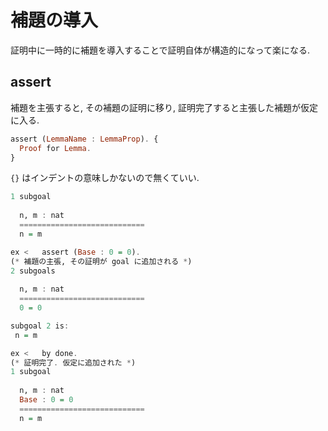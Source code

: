 # 補題の導入

証明中に一時的に補題を導入することで証明自体が構造的になって楽になる.

## assert

補題を主張すると, その補題の証明に移り, 証明完了すると主張した補題が仮定に入る.

```haskell
assert (LemmaName : LemmaProp). {
  Proof for Lemma.
}
```

`{}` はインデントの意味しかないので無くていい.

```haskell
1 subgoal
  
  n, m : nat
  ============================
  n = m

ex <   assert (Base : 0 = 0).
(* 補題の主張, その証明が goal に追加される *)
2 subgoals
  
  n, m : nat
  ============================
  0 = 0

subgoal 2 is:
 n = m

ex <   by done.
(* 証明完了. 仮定に追加された *)
1 subgoal
  
  n, m : nat
  Base : 0 = 0
  ============================
  n = m
```
